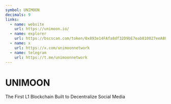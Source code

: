 ```yaml
---
symbol: UNIMOON
decimals: 9
links:
  - name: website
    url: https://unimoon.io/
  - name: explorer
    url: https://bscscan.com/token/0x893e14FAfa8df32D9bE7eab810027eeA8828A98c
  - name: x
    url: https://x.com/unimoonnetwork
  - name: telegram
    url: https://t.me/unimoonnetwork
---
```


# UNIMOON

The First L1 Blockchain Built to Decentralize Social Me​dia
